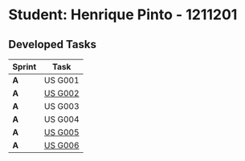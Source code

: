 # Student: Henrique Pinto - 1211201

## Developed Tasks


| Sprint | Task     |
|--------|--------------------|
| **A**  | US G001 |
| **A**  | [US G002](../SPRINT%20A/US_G002/readme.md) |
| **A**  | US G003 |
| **A**  | US G004 |
| **A**  | [US G005](../SPRINT%20A/US_G005/readme.md) |
| **A**  | [US G006](../SPRINT%20A/US_G006/readme.md) |